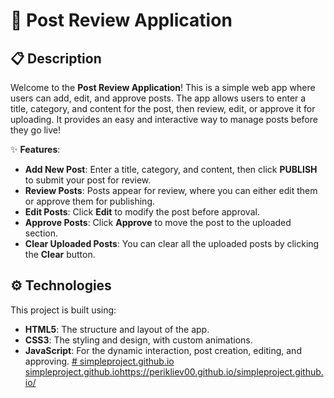 # 🌟 Post Review Application

## 📋 Description

Welcome to the **Post Review Application**! This is a simple web app where users can add, edit, and approve posts. The app allows users to enter a title, category, and content for the post, then review, edit, or approve it for uploading. It provides an easy and interactive way to manage posts before they go live!

✨ **Features**:
- **Add New Post**: Enter a title, category, and content, then click **PUBLISH** to submit your post for review.
- **Review Posts**: Posts appear for review, where you can either edit them or approve them for publishing.
- **Edit Posts**: Click **Edit** to modify the post before approval.
- **Approve Posts**: Click **Approve** to move the post to the uploaded section.
- **Clear Uploaded Posts**: You can clear all the uploaded posts by clicking the **Clear** button.

## ⚙️ Technologies

This project is built using:
- **HTML5**: The structure and layout of the app.
- **CSS3**: The styling and design, with custom animations.
- **JavaScript**: For the dynamic interaction, post creation, editing, and approving.
[# simpleproject.github.io
simpleproject.github.io](https://perikliev00.github.io/simpleproject.github.io/)https://perikliev00.github.io/simpleproject.github.io/
